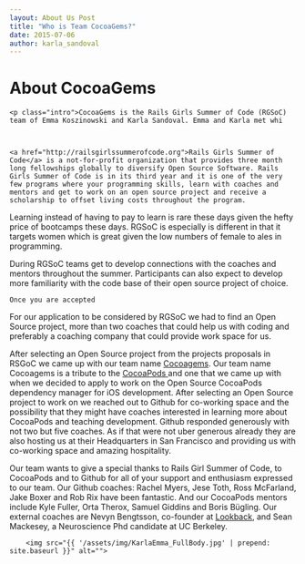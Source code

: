 ```yaml
---
layout: About Us Post
title: "Who is Team CocoaGems?"
date: 2015-07-06
author: karla_sandoval
---
```

<div class="post">
	<h1 class="pageTitle">About CocoaGems</h1>

	<p class="intro">CocoaGems is the Rails Girls Summer of Code (RGSoC) team of Emma Koszinowski and Karla Sandoval. Emma and Karla met whi



	<a href="http://railsgirlssummerofcode.org">Rails Girls Summer of Code</a> is a not-for-profit organization that provides three month long fellowships globally to diversify Open Source Software. Rails Girls Summer of Code is in its third year and it is one of the very few programs where your programming skills, learn with coaches and mentors and get to work on an open source project and receive a scholarship to offset living costs throughout the program.


Learning instead of having to pay to learn is rare these days given the hefty price of bootcamps these days. RGSoC is especially is different in that it targets women which is great given the low numbers of female to ales in programming.

During RGSoC teams get to develop connections with the coaches and mentors throughout the summer. Participants can also expect to develop more familiarity with the code base of their open source project of choice.

	Once you are accepted


<p> For our application to be considered by RGSoC we had to find an Open Source project, more than two coaches that could help us with coding and preferably a coaching company that could provide work space for us.</p>


<p>After selecting an Open Source project from the projects proposals in RSGoC we came up with our team name <a href="http://cocoagems.github.io/contact">Cocoagems</a>. Our team name Cocoagems is a tribute to the <a href="https://cocoapods.org/">CocoaPods </a> and one that we came up with when we decided to apply to work on the Open Source  CocoaPods dependency manager for iOS development. After selecting an Open Source project to work on we reached out to Github for co-working space and the possibility that they might have coaches interested in learning more about CocoaPods and teaching development. Github responded generously  with not two but five coaches. As if that were not uber generous already they are also hosting us at their Headquarters in San Francisco and providing us with co-working space and amazing hospitality.</p>


<p>Our team wants to give a special thanks to Rails Girl Summer of Code, to CocoaPods and to Github for all of your support and enthusiasm expressed to our team. Our Github coaches: Rachel Myers, Jese Toth, Ross McFarland, Jake Boxer and Rob Rix have been fantastic. And our CocoaPods mentors include Kyle Fuller, Orta Therox, Samuel Giddins and Boris Bügling. Our external coaches are Nevyn Bengtsson, co-founder at <a href="https://lookback.io/">Lookback</a>, and Sean Mackesey, a Neuroscience Phd candidate at UC Berkeley.
</p>


		<img src="{{ '/assets/img/KarlaEmma_FullBody.jpg' | prepend: site.baseurl }}" alt="">

</div>
